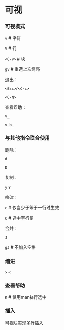 # 可视

### 可视模式

`v` # 字符

`V` # 行

`<C-v>` # 块

 

`gv` # 重选上次高亮 

 

退出：

`<Esc>/<C-c>`

`<C-N>`

 

查看帮助：

`v_`

`v_b_`



### 与其他指令联合使用

删除：

`d`

`D`  




复制：

`y`
`Y`

 

修改：

`c` # 仅当少于等于一行时生效

`C` # 选中至行尾

 

合并：

`J`

`gJ` # 不加入空格

 

### 缩进

`>`
`<`



### 查看帮助

`K` # 使用man执行选中



### 插入

可视块实现多行插入